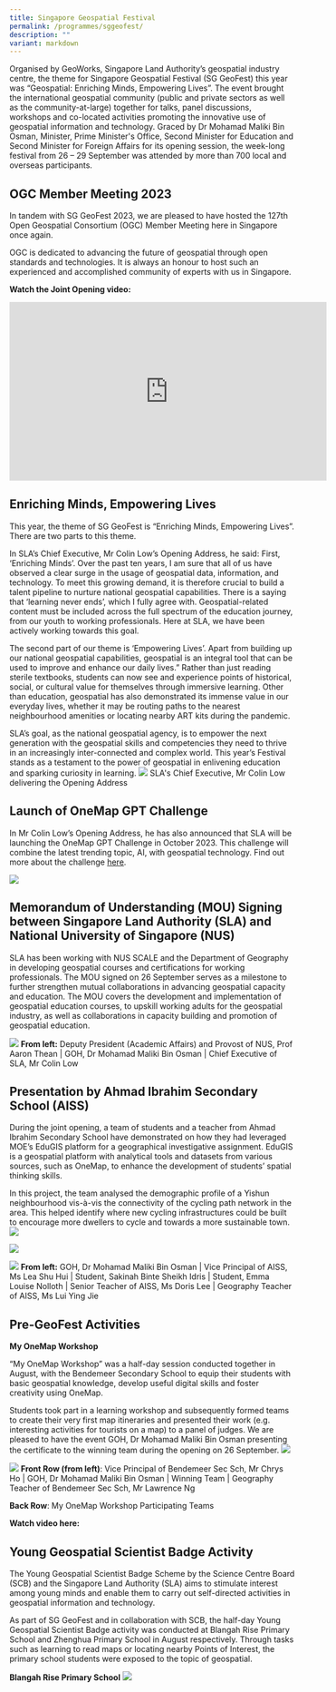 ```yaml
---
title: Singapore Geospatial Festival
permalink: /programmes/sggeofest/
description: ""
variant: markdown
---
```

Organised by GeoWorks, Singapore Land Authority’s geospatial industry centre, the theme for Singapore Geospatial Festival (SG GeoFest) this year was “Geospatial: Enriching Minds, Empowering Lives”. The event brought the international geospatial community (public and private sectors as well as the community-at-large) together for talks, panel discussions, workshops and co-located activities promoting the innovative use of geospatial information and technology. Graced by Dr Mohamad Maliki Bin Osman, Minister, Prime Minister's Office, Second Minister for Education and Second Minister for Foreign Affairs for its opening session, the week-long festival from 26 – 29 September was attended by more than 700 local and overseas participants.  


OGC Member Meeting 2023
-----------------------
In tandem with SG GeoFest 2023, we are pleased to have hosted the 127th Open Geospatial Consortium (OGC) Member Meeting here in Singapore once again.

OGC is dedicated to advancing the future of geospatial through open standards and technologies. It is always an honour to host such an experienced and accomplished community of experts with us in Singapore.

**Watch the Joint Opening video:**
<iframe allowfullscreen="" allow="accelerometer; autoplay; clipboard-write; encrypted-media; gyroscope; picture-in-picture; web-share" frameborder="0" title="YouTube video player" src="https://www.youtube.com/embed/zHcTGBoSBBQ?si=2Tv66N80dYoESClb" height="315" width="560"></iframe>

Enriching Minds, Empowering Lives
---------------------------------
This year, the theme of SG GeoFest is “Enriching Minds, Empowering Lives”. There are two parts to this theme.

In SLA’s Chief Executive, Mr Colin Low’s Opening Address, he said: First, ‘Enriching Minds’. Over the past ten years, I am sure that all of us have observed a clear surge in the usage of geospatial data, information, and technology. To meet this growing demand, it is therefore crucial to build a talent pipeline to nurture national geospatial capabilities. There is a saying that ‘learning never ends’, which I fully agree with. Geospatial-related content must be included across the full spectrum of the education journey, from our youth to working professionals. Here at SLA, we have been actively working towards this goal.

The second part of our theme is ‘Empowering Lives’. Apart from building up our national geospatial capabilities, geospatial is an integral tool that can be used to improve and enhance our daily lives.” Rather than just reading sterile textbooks, students can now see and experience points of historical, social, or cultural value for themselves through immersive learning. Other than education, geospatial has also demonstrated its immense value in our everyday lives, whether it may be routing paths to the nearest neighbourhood amenities or locating nearby ART kits during the pandemic.

SLA’s goal, as the national geospatial agency, is to empower the next generation with the geospatial skills and competencies they need to thrive in an increasingly inter-connected and complex world. This year’s Festival stands as a testament to the power of geospatial in enlivening education and sparking curiosity in learning.
![](/images/1.jpg)
SLA's Chief Executive, Mr Colin Low delivering the Opening Address

Launch of OneMap GPT Challenge
------------------------------
In Mr Colin Low’s Opening Address, he has also announced that SLA will be launching the OneMap GPT Challenge in October 2023. This challenge will combine the latest trending topic, AI, with geospatial technology. Find out more about the challenge&nbsp;[here](https://www.sla.gov.sg/geoworks/programmes/onemap-gpt-challenge).

![](/images/2.png)

Memorandum of Understanding (MOU) Signing between Singapore Land Authority (SLA) and National University of Singapore (NUS)
---------------------------------------------------------------------------------------------------------------------------
SLA has been working with NUS SCALE and the Department of Geography in developing geospatial courses and certifications for working professionals. The MOU signed on 26 September serves as a milestone to further strengthen mutual collaborations in advancing geospatial capacity and education. The MOU covers the development and implementation of geospatial education courses, to upskill working adults for the geospatial industry, as well as collaborations in capacity building and promotion of geospatial education.

![](/images/3.jpg)
**From left:**&nbsp;Deputy President (Academic Affairs) and Provost of NUS, Prof Aaron Thean |&nbsp;GOH, Dr Mohamad Maliki Bin Osman |&nbsp;Chief Executive of SLA, Mr Colin Low

Presentation by Ahmad Ibrahim Secondary School (AISS)
-----------------------------------------------------
During the joint opening, a team of students and a teacher from Ahmad Ibrahim Secondary School have demonstrated on how they had leveraged MOE’s EduGIS platform for a geographical investigative assignment. EduGIS is a geospatial platform with analytical tools and datasets from various sources, such as OneMap, to enhance the development of students’ spatial thinking skills.

In this project, the team analysed the demographic profile of a Yishun neighbourhood vis-à-vis the connectivity of the cycling path network in the area. This helped identify where new cycling infrastructures could be built to encourage more dwellers to cycle and towards a more sustainable town.
![](/images/4.jpg)

![](/images/5.jpg)

![](/images/6.jpg)
**From left:**&nbsp;GOH, Dr Mohamad Maliki Bin Osman | Vice Principal of AISS, Ms Lea Shu Hui | Student, Sakinah Binte Sheikh Idris |&nbsp;Student, Emma Louise Nolloth | Senior Teacher of AISS, Ms Doris Lee | Geography Teacher of AISS, Ms Lui Ying Jie

Pre-GeoFest Activities
----------------------
**My OneMap Workshop**

“My OneMap Workshop” was a half-day session conducted together in August, with the Bendemeer Secondary School to equip their students with basic geospatial knowledge, develop useful digital skills and foster creativity using OneMap.

Students took part in a learning workshop and subsequently formed teams to create their very first map itineraries and presented their work (e.g. interesting activities for tourists on a map) to a panel of judges. We are pleased to have the event GOH, Dr Mohamad Maliki Bin Osman presenting the certificate to the winning team during the opening on 26 September.
![](/images/8.png)

![](/images/7.jpg)
**Front Row (from left)**: Vice Principal of Bendemeer Sec Sch, Mr Chrys Ho | GOH, Dr Mohamad Maliki Bin Osman | Winning Team | Geography Teacher of Bendemeer Sec Sch, Mr Lawrence Ng

**Back Row**: My OneMap Workshop Participating Teams

**Watch video here:**



Young Geospatial Scientist Badge Activity
-----------------------------------------
The Young Geospatial Scientist Badge Scheme by the Science Centre Board (SCB) and the Singapore Land Authority (SLA) aims to stimulate interest among young minds and enable them to carry out self-directed activities in geospatial information and technology.

As part of SG GeoFest and in collaboration with SCB, the half-day Young Geospatial Scientist Badge activity was conducted at Blangah Rise Primary School and Zhenghua Primary School in August respectively. Through tasks such as learning to read maps or locating nearby Points of Interest, the primary school students were exposed to the topic of geospatial.

**Blangah Rise Primary School**
![](/images/9.png)
